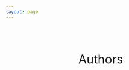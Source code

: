 ```yaml
---
layout: page
---
```


<script setup>
import {
  VPTeamPage,
  VPTeamPageTitle,
  VPTeamMembers,
  VPTeamPageSection
} from 'vitepress/theme'

// SVG icons
let svg_icons = new Object();

// Add stringified SVGs
svg_icons["url"] = '<svg viewBox="0 0 192 192" xmlns="http://www.w3.org/2000/svg" style="enable-background:new 0 0 192 192" xml:space="preserve" fill="#000000"><g id="SVGRepo_bgCarrier" stroke-width="0"></g><g id="SVGRepo_tracerCarrier" stroke-linecap="round" stroke-linejoin="round"></g><g id="SVGRepo_iconCarrier"><path d="M84 128.6H54.6C36.6 128.6 22 114 22 96c0-9 3.7-17.2 9.6-23.1 5.9-5.9 14.1-9.6 23.1-9.6H84m24 65.3h29.4c9 0 17.2-3.7 23.1-9.6 5.9-5.9 9.6-14.1 9.6-23.1 0-18-14.6-32.6-32.6-32.6H108M67.9 96h56.2" style="fill:none;stroke:#707070;stroke-width:12;stroke-linecap:round;stroke-linejoin:round;stroke-miterlimit:10"></path></g></svg>'

svg_icons["rg"] = '<svg fill="#000000" viewBox="0 0 24 24" role="img" xmlns="http://www.w3.org/2000/svg"><g id="SVGRepo_bgCarrier" stroke-width="0"></g><g id="SVGRepo_tracerCarrier" stroke-linecap="round" stroke-linejoin="round"></g><g id="SVGRepo_iconCarrier"><title>ResearchGate icon</title><path d="M19.586 0c-.818 0-1.508.19-2.073.565-.563.377-.97.936-1.213 1.68a3.193 3.193 0 0 0-.112.437 8.365 8.365 0 0 0-.078.53 9 9 0 0 0-.05.727c-.01.282-.013.621-.013 1.016a31.121 31.123 0 0 0 .014 1.017 9 9 0 0 0 .05.727 7.946 7.946 0 0 0 .077.53h-.005a3.334 3.334 0 0 0 .113.438c.245.743.65 1.303 1.214 1.68.565.376 1.256.564 2.075.564.8 0 1.536-.213 2.105-.603.57-.39.94-.916 1.175-1.65.076-.235.135-.558.177-.93a10.9 10.9 0 0 0 .043-1.207v-.82c0-.095-.047-.142-.14-.142h-3.064c-.094 0-.14.047-.14.141v.956c0 .094.046.14.14.14h1.666c.056 0 .084.03.084.086 0 .36 0 .62-.036.865-.038.244-.1.447-.147.606-.108.385-.348.664-.638.876-.29.212-.738.35-1.227.35-.545 0-.901-.15-1.21-.353-.306-.203-.517-.454-.67-.915a3.136 3.136 0 0 1-.147-.762 17.366 17.367 0 0 1-.034-.656c-.01-.26-.014-.572-.014-.939a26.401 26.403 0 0 1 .014-.938 15.821 15.822 0 0 1 .035-.656 3.19 3.19 0 0 1 .148-.76 1.89 1.89 0 0 1 .742-1.01c.344-.244.593-.352 1.137-.352.508 0 .815.096 1.144.303.33.207.528.492.764.925.047.094.111.118.198.07l1.044-.43c.075-.048.09-.115.042-.199a3.549 3.549 0 0 0-.466-.742 3 3 0 0 0-.679-.607 3.313 3.313 0 0 0-.903-.41A4.068 4.068 0 0 0 19.586 0zM8.217 5.836c-1.69 0-3.036.086-4.297.086-1.146 0-2.291 0-3.007-.029v.831l1.088.2c.744.144 1.174.488 1.174 2.264v11.288c0 1.777-.43 2.12-1.174 2.263l-1.088.2v.832c.773-.029 2.12-.086 3.465-.086 1.29 0 2.951.057 3.667.086v-.831l-1.49-.2c-.773-.115-1.174-.487-1.174-2.264v-4.784c.688.057 1.29.057 2.206.057 1.748 3.123 3.41 5.472 4.355 6.56.86 1.032 2.177 1.691 3.839 1.691.487 0 1.003-.086 1.318-.23v-.744c-1.031 0-2.063-.716-2.808-1.518-1.26-1.376-2.95-3.582-4.355-6.074 2.32-.545 4.04-2.722 4.04-4.9 0-3.208-2.492-4.698-5.758-4.698zm-.515 1.29c2.406 0 3.839 1.26 3.839 3.552 0 2.263-1.547 3.782-4.097 3.782-.974 0-1.404-.03-2.063-.086v-7.19c.66-.059 1.547-.059 2.32-.059z"></path></g></svg>'

svg_icons["gs"] = '<svg xmlns="http://www.w3.org/2000/svg" aria-label="Google Scholar" role="img" viewBox="0 0 512 512" fill="#000000"><g id="SVGRepo_bgCarrier" stroke-width="0"></g><g id="SVGRepo_tracerCarrier" stroke-linecap="round" stroke-linejoin="round"></g><g id="SVGRepo_iconCarrier"><rect width="512" height="512" rx="15%" fill="#000000"></rect><path fill="#ffffff" d="M213 111l-107 94h69c5 45 41 64 78 67-7 18-4 27 7 39-43 1-103 26-103 67 4 45 63 54 92 54 38 1 81-19 90-54 4-35-10-54-31-71-23-18-28-28-21-40 15-17 35-27 39-51 2-17-2-28-6-43l45-38-1 16c-3 2-5 6-5 9v103c2 13 22 11 23 0V160c0-3-2-7-5-8v-25l16-16zm58 141c-61 10-87-87-38-99 56-11 83 86 38 99zm-5 73c60 13 61 63 10 78-44 9-82-4-81-30 0-25 35-48 71-48z"></path></g></svg>'

svg_icons["id"] = '<svg fill="#000000" viewBox="0 0 32 32" xmlns="http://www.w3.org/2000/svg"><g id="SVGRepo_bgCarrier" stroke-width="0"></g><g id="SVGRepo_tracerCarrier" stroke-linecap="round" stroke-linejoin="round"></g><g id="SVGRepo_iconCarrier"><path d="M 16 3 C 8.8321388 3 3 8.832144 3 16 C 3 23.167856 8.8321388 29 16 29 C 23.167861 29 29 23.167856 29 16 C 29 8.832144 23.167861 3 16 3 z M 16 5 C 22.086982 5 27 9.9130223 27 16 C 27 22.086978 22.086982 27 16 27 C 9.9130183 27 5 22.086978 5 16 C 5 9.9130223 9.9130183 5 16 5 z M 11 8 A 1 1 0 0 0 11 10 A 1 1 0 0 0 11 8 z M 10 11 L 10 22 L 12 22 L 12 11 L 10 11 z M 14 11 L 14 12 L 14 22 L 18.5 22 C 21.525577 22 24 19.525577 24 16.5 C 24 13.474423 21.525577 11 18.5 11 L 14 11 z M 16 13 L 18.5 13 C 20.444423 13 22 14.555577 22 16.5 C 22 18.444423 20.444423 20 18.5 20 L 16 20 L 16 13 z"></path></g></svg>'

svg_icons["tool"] = '<svg fill="#6c6c6c" viewBox="0 0 32 32" xmlns="http://www.w3.org/2000/svg" stroke="#6c6c6c"><g id="SVGRepo_bgCarrier" stroke-width="0"></g><g id="SVGRepo_tracerCarrier" stroke-linecap="round" stroke-linejoin="round"></g><g id="SVGRepo_iconCarrier"> <path d="M-0.136 16.708c0.152-8.765 6.287-15.005 13.797-16.015 8.959-1.199 16.495 4.895 17.943 12.979 1.375 7.667-2.839 14.844-9.787 17.688-0.599 0.244-0.927 0.109-1.156-0.5l-3.453-8.969c-0.197-0.527-0.063-0.855 0.453-1.088 1.563-0.709 2.536-1.896 2.797-3.6 0.411-2.64-1.5-5.077-4.161-5.307-2.423-0.235-4.609 1.453-5 3.853-0.339 2.131 0.713 4.115 2.697 5.016 0.62 0.281 0.745 0.557 0.505 1.188l-3.469 9.031c-0.167 0.443-0.531 0.6-1 0.417-3.661-1.432-6.667-4.167-8.437-7.677-1.609-3.177-1.624-5.661-1.729-7.021zM1.213 16.584c0.027 0.427 0.041 0.921 0.084 1.427 0.405 4.64 3.197 9.26 8.452 11.817 0.209 0.093 0.287 0.052 0.365-0.145 0.959-2.527 1.927-5.052 2.901-7.579 0.083-0.208 0.041-0.307-0.152-0.427-2.041-1.287-3.057-3.131-2.943-5.552 0.063-1.391 0.6-2.615 1.537-3.636 1.932-2.109 4.968-2.568 7.453-1.135 2.052 1.187 3.197 3.484 2.916 5.839-0.235 1.968-1.244 3.479-2.953 4.5-0.172 0.104-0.224 0.187-0.145 0.389 0.979 2.532 1.953 5.063 2.916 7.595 0.079 0.203 0.157 0.244 0.36 0.145 2.297-1.068 4.208-2.599 5.688-4.64 2.244-3.115 3.171-6.579 2.728-10.391-0.88-7.584-7.703-13.865-16.489-12.781-6.844 0.839-12.604 6.615-12.719 14.573z"></path> </g></svg>'

svg_icons["dataset"] = '<svg viewBox="0 0 91 91" enable-background="new 0 0 91 91" id="Layer_1" version="1.1" xml:space="preserve" xmlns="http://www.w3.org/2000/svg" xmlns:xlink="http://www.w3.org/1999/xlink" fill="#000000"><g id="SVGRepo_bgCarrier" stroke-width="0"></g><g id="SVGRepo_tracerCarrier" stroke-linecap="round" stroke-linejoin="round"></g><g id="SVGRepo_iconCarrier"> <g> <g> <path d="M88.587,25.783L46.581,5.826c-0.672-0.317-1.45-0.317-2.12,0L2.462,25.783 c-0.861,0.408-1.41,1.277-1.41,2.232c0,0.951,0.549,1.819,1.41,2.229l41.999,19.954c0.335,0.158,0.697,0.239,1.059,0.239 c0.363,0,0.726-0.081,1.061-0.239l42.006-19.954c0.861-0.41,1.41-1.278,1.41-2.229C89.997,27.06,89.448,26.191,88.587,25.783z" fill="#647F94"></path> <path d="M45.521,68.085c-0.483,0-0.965-0.105-1.414-0.317L2.109,47.813c-1.643-0.781-2.341-2.744-1.562-4.386 c0.78-1.642,2.742-2.341,4.388-1.562l40.584,19.283l40.595-19.283c1.639-0.78,3.606-0.083,4.386,1.562 c0.78,1.643,0.083,3.605-1.562,4.386L46.934,67.768C46.487,67.979,46.004,68.085,45.521,68.085z" fill="#45596B"></path> <path d="M45.521,84.912c-0.483,0-0.965-0.105-1.414-0.317L2.109,64.641c-1.643-0.78-2.341-2.746-1.562-4.389 c0.78-1.645,2.742-2.342,4.388-1.562l40.584,19.282L86.115,58.69c1.642-0.78,3.606-0.083,4.386,1.562 c0.78,1.643,0.083,3.608-1.56,4.389L46.934,84.595C46.487,84.807,46.004,84.912,45.521,84.912z" fill="#45596B"></path> </g> </g> </g></svg>'

// Authors
const authors = [
  {
    avatar: '../avatars/Conley_WL.jpg',
    name: 'Douglas Conley',
    title: 'Lead developer and maintainer',
    links: [
      { icon: {
          svg: svg_icons["url"]
        }, link: 'https://wconley.ca/' },
      { icon: 'linkedin', link: 'https://www.linkedin.com/in/william-conley-22a73620a/' },
      { icon: {
            svg: svg_icons["id"]
        }, link: 'https://orcid.org/0009-0001-7454-1286' }
    ]
  }, {
    avatar: '../avatars/Livingstone_SR.png',
    name: 'Steven R. Livingstone',
    title: 'Project design and documentation',
    links: [
        { icon: {
          svg: svg_icons["url"]
        }, link: 'https://affectivedatascience.com/' },
        { icon: {
              svg: svg_icons["rg"]
        }, link: 'https://www.researchgate.net/profile/Steven-Livingstone' },
        {
          icon: {
              svg: svg_icons["gs"]
          }, link: 'https://scholar.google.com/citations?user=eEwWnkUAAAAJ'
        },
        { icon: {
              svg: svg_icons["id"]
        }, link: 'https://orcid.org/0000-0002-6364-6410' }
    ]
  }
]

</script>

<br>
<h1 style="text-align: center; font-size: 2.00rem; line-height: 3.5rem; font-weight: 375;">
  Authors
</h1>

<VPTeamPage>
  <!-- Header --> 
  <!-- <VPTeamPageTitle>
    <template #title>
      Authors
    </template>
  </VPTeamPageTitle> -->

  <!-- Current members -->
  <!-- <p id="authors"></p> -->
  <VPTeamMembers size="medium" :members="authors" />
<!--   
  <br>
  <br>
  <VPTeamPageSection>
    <template #title>PhD students</template>
    <template #members>
      <VPTeamMembers size="medium" :members="phd_students" />
    </template>
  </VPTeamPageSection> -->

</VPTeamPage>